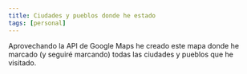 ```yaml
---
title: Ciudades y pueblos donde he estado
tags: [personal]
---
```

Aprovechando la API de Google Maps he creado este mapa donde he marcado (y seguiré marcando) todas las ciudades y pueblos que he visitado.

<div id="map" style="width:100%; height: 400px"></div>

<script
      src="https://maps.googleapis.com/maps/api/js?key=AIzaSyCHq3yNM4mSpvgccI8wNdXMVoI8j_dKKKk&callback=initMap&v=weekly" async></script>
    
<script>
let map;

function initMap() {
  map = new google.maps.Map(document.getElementById("map"), {
    center: { lat: 2.130554, lng: 41.371672 },
    
    zoom: 6,
  });
  
  {% for city in site.data.cities %}
  new google.maps.Marker({ position: { lat: {{city.lat}}, lng: {{city.long}} };, map, title: {{city.name}} });
  {% endfor %}

}
</script>